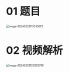 # 01 题目

<img src="https://cvp.oss-cn-shanghai.aliyuncs.com/picgo/202402221155158.png" alt="image-20240222115535072" style="zoom:50%;" />

# 02 视频解析

<img src="C:\Users\51532\AppData\Roaming\Typora\typora-user-images\image-20240222123502790.png" alt="image-20240222123502790" style="zoom:50%;" />
